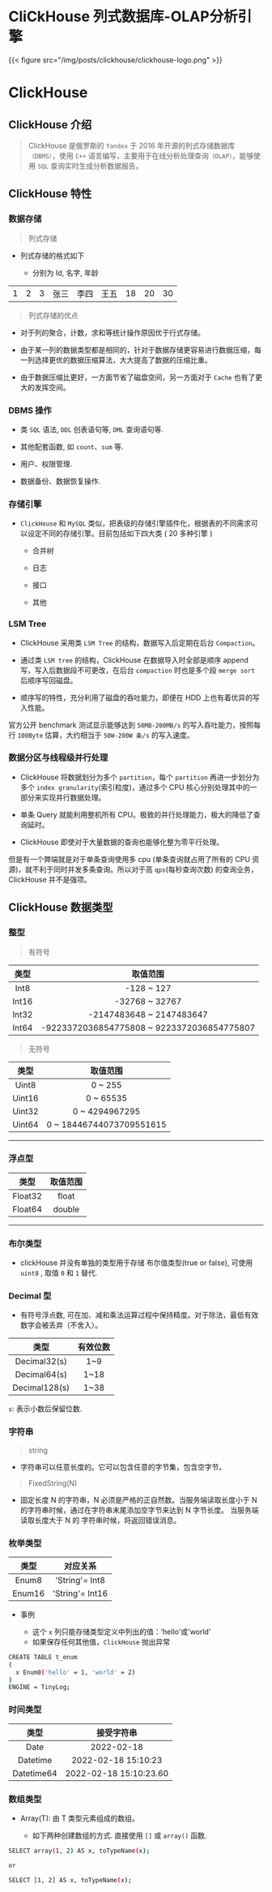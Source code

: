 # CliCkHouse 列式数据库-OLAP分析引擎


{{< figure src="/img/posts/clickhouse/clickhouse-logo.png" >}}


# ClickHouse

## ClickHouse 介绍

> ClickHouse 是俄罗斯的 `Yandex` 于 2016 年开源的列式存储数据库`（DBMS）`，使用 `C++` 语言编写，主要用于在线分析处理查询`（OLAP）`，能够使用 `SQL` 查询实时生成分析数据报告。



## ClickHouse 特性

### 数据存储

> 列式存储

* 列式存储的格式如下

  * 分别为 Id, 名字, 年龄

|  |  |  |  |  |  |  |  |  |
| :----: | :----: | :----: | :----: | :----: | :----: | :----: | :----: | :----: |
| 1 | 2 | 3 | 张三 | 李四 | 王五 | 18 | 20 | 30 |


> 列式存储的优点

* 对于列的聚合，计数，求和等统计操作原因优于行式存储。

* 由于某一列的数据类型都是相同的，针对于数据存储更容易进行数据压缩，每一列选择更优的数据压缩算法，大大提高了数据的压缩比重。

* 由于数据压缩比更好，一方面节省了磁盘空间，另一方面对于 `Cache` 也有了更大的发挥空间。


### DBMS 操作

* 类 `SQL` 语法, `DDL` 创表语句等,  `DML` 查询语句等. 

* 其他配套函数, 如 `count`、`sum` 等.  

* 用户、权限管理.

* 数据备份、数据恢复操作.


### 存储引擎


* `ClickHouse` 和 `MySQL` 类似，把表级的存储引擎插件化，根据表的不同需求可以设定不同的存储引擎。目前包括如下四大类 ( 20 多种引擎 )

  * 合并树
  
  * 日志

  * 接口

  * 其他


### LSM Tree


* ClickHouse 采用类 `LSM Tree` 的结构，数据写入后定期在后台 `Compaction`。

* 通过类 `LSM tree` 的结构，ClickHouse 在数据导入时全部是顺序 append 写，写入后数据段不可更改，在后台 `compaction` 时也是多个段 `merge sort` 后顺序写回磁盘。

* 顺序写的特性，充分利用了磁盘的吞吐能力，即便在 HDD 上也有着优异的写入性能。


官方公开 benchmark 测试显示能够达到 `50MB-200MB/s` 的写入吞吐能力，按照每行 `100Byte` 估算，大约相当于 `50W-200W 条/s` 的写入速度。



### 数据分区与线程级并行处理


* ClickHouse 将数据划分为多个 `partition`，每个 `partition` 再进一步划分为多个 `index granularity`(索引粒度)，通过多个 CPU 核心分别处理其中的一部分来实现并行数据处理。

* 单条 Query 就能利用整机所有 CPU。极致的并行处理能力，极大的降低了查询延时。

* ClickHouse 即使对于大量数据的查询也能够化整为零平行处理。


但是有一个弊端就是对于单条查询使用多 cpu (单条查询就占用了所有的 CPU 资源)，就不利于同时并发多条查询。所以对于高 `qps`(每秒查询次数) 的查询业务，ClickHouse 并不是强项。



## ClickHouse 数据类型


### 整型

> 有符号

| 类型 | 取值范围 |
| :----: | :----: | 
| Int8 | -128 ~ 127 |
| Int16 | -32768 ~ 32767 |
| Int32 | -2147483648 ~ 2147483647 |
| Int64 | -9223372036854775808 ~ 9223372036854775807 |


> 无符号

| 类型 | 取值范围 |
| :----: | :----: | 
| Uint8 | 0 ~ 255 |
| Uint16 | 0 ~ 65535 |
| Uint32 | 0 ~ 4294967295 |
| Uint64 | 0 ~ 18446744073709551615 |


---


### 浮点型


| 类型 | 取值范围 |
| :----: | :----: | 
| Float32 | float |
| Float64 | double |


---


### 布尔类型


* clickHouse 并没有单独的类型用于存储 布尔值类型(true or false), 可使用 `uint8` , 取值 `0` 和 `1` 替代.



### Decimal 型


* 有符号浮点数, 可在加、减和乘法运算过程中保持精度。对于除法，最低有效数字会被丢弃（不舍入）。


| 类型 | 有效位数 |
| :----: | :----: | 
| Decimal32(s) | 1~9 |
| Decimal64(s) | 1~18 |
| Decimal128(s) | 1~38 |


`s`: 表示小数后保留位数.


### 字符串

> string

* 字符串可以任意长度的。它可以包含任意的字节集，包含空字节。


> FixedString(N)

* 固定长度 N 的字符串，N 必须是严格的正自然数。当服务端读取长度小于 N 的字符串时候，通过在字符串末尾添加空字节来达到 N 字节长度。 当服务端读取长度大于 N 的
字符串时候，将返回错误消息。



### 枚举类型

| 类型 | 对应关系 |
| :----: | :----: | 
| Enum8 | 'String'= Int8 |
| Enum16 | 'String'= Int16 |


* 事例
 
  * 这个 `x` 列只能存储类型定义中列出的值：'hello'或'world'
  * 如果保存任何其他值，`ClickHouse` 抛出异常

```bash
CREATE TABLE t_enum
(
  x Enum8('hello' = 1, 'world' = 2)
)
ENGINE = TinyLog;
```


### 时间类型


| 类型 | 接受字符串 |
| :----: | :----: | 
| Date | 2022-02-18 |
| Datetime | 2022-02-18 15:10:23 |
| Datetime64 | 2022-02-18 15:10:23.60 |




### 数组类型


* Array(T): 由 T 类型元素组成的数组。

  * 如下两种创建数组的方式. 直接使用 `[]` 或 `array()` 函数.

```bash
SELECT array(1, 2) AS x, toTypeName(x);

or

SELECT [1, 2] AS x, toTypeName(x);

```
